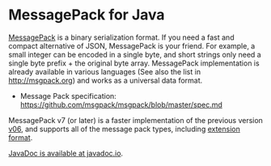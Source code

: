MessagePack for Java
=== 

[MessagePack](http://msgpack.org) is a binary serialization format. If you need a fast and compact alternative of JSON, MessagePack is your friend. For example, a small integer can be encoded in a single byte, and short strings only need a single byte prefix + the original byte array. MessagePack implementation is already available in various languages (See also the list in http://msgpack.org) and works as a universal data format.

* Message Pack specification: <https://github.com/msgpack/msgpack/blob/master/spec.md>

MessagePack v7 (or later) is a faster implementation of the previous version [v06](https://github.com/msgpack/msgpack-java/tree/v06), and
supports all of the message pack types, including [extension format](https://github.com/msgpack/msgpack/blob/master/spec.md#formats-ext).

[JavaDoc is available at javadoc.io](https://www.javadoc.io/doc/org.msgpack/msgpack-core).
